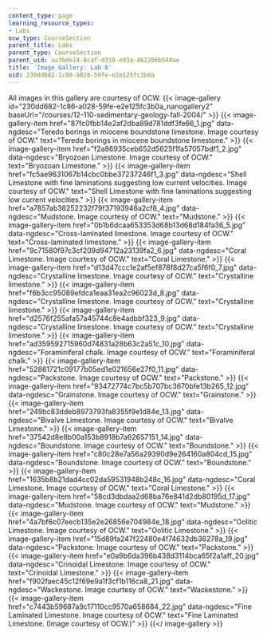 ```yaml
---
content_type: page
learning_resource_types:
- Labs
ocw_type: CourseSection
parent_title: Labs
parent_type: CourseSection
parent_uid: aa3bde14-8caf-d310-e93a-462206b540ae
title: 'Image Gallery: Lab 8'
uid: 230dd682-1c86-a028-59fe-e2e125fc3b0a
---
```


All images in this gallery are courtesy of OCW.
{{< image-gallery id="230dd682-1c86-a028-59fe-e2e125fc3b0a_nanogallery2" baseUrl="/courses/12-110-sedimentary-geology-fall-2004/" >}}
{{< image-gallery-item href="87fc0fbb14e2af2dba89d781ddf3fe66_1.jpg" data-ngdesc="Teredo borings in miocene boundstone limestone. Image courtesy of OCW." text="Teredo borings in miocene boundstone limestone." >}}
{{< image-gallery-item href="f2a86935ceb652d5625f1fa57057bdf1_2.jpg" data-ngdesc="Bryozoan Limestone. Image courtesy of OCW." text="Bryozoan Limestone." >}}
{{< image-gallery-item href="fc5ae9631067b14cbc0bbe37237246f1_3.jpg" data-ngdesc="Shell Limestone with fine laminations suggesting low current velocities. Image courtesy of OCW." text="Shell Limestone with fine laminations suggesting low current velocities." >}}
{{< image-gallery-item href="a7857ab38252232f79f37193946a2cf8_4.jpg" data-ngdesc="Mudstone. Image courtesy of OCW." text="Mudstone." >}}
{{< image-gallery-item href="0b1b6dcaa653353d68b13d68d184fa36_5.jpg" data-ngdesc="Cross-laminated limestone. Image courtesy of OCW." text="Cross-laminated limestone." >}}
{{< image-gallery-item href="9c71580f97c3cf209d94712a23139fa2_6.jpg" data-ngdesc="Coral Limestone. Image courtesy of OCW." text="Coral Limestone." >}}
{{< image-gallery-item href="d13d47ccc1e2af5ef878f8d27ca5f6f0_7.jpg" data-ngdesc="Crystalline limestone. Image courtesy of OCW." text="Crystalline limestone." >}}
{{< image-gallery-item href="f6b3cc95089efdca1eaa31ea2c96023d_8.jpg" data-ngdesc="Crystalline limestone. Image courtesy of OCW." text="Crystalline limestone." >}}
{{< image-gallery-item href="d2576f255afa57a45744c8e4adbbf323_9.jpg" data-ngdesc="Crystalline limestone. Image courtesy of OCW." text="Crystalline limestone." >}}
{{< image-gallery-item href="ad359592715960d74831a28b63c2a51c_10.jpg" data-ngdesc="Foraminiferal chalk. Image courtesy of OCW." text="Foraminiferal chalk." >}}
{{< image-gallery-item href="52861721c09177b05ed1e021656e27f0_11.jpg" data-ngdesc="Packstone. Image courtesy of OCW." text="Packstone." >}}
{{< image-gallery-item href="93472774c7bc5b707bc3670bfe13b265_12.jpg" data-ngdesc="Grainstone. Image courtesy of OCW." text="Grainstone." >}}
{{< image-gallery-item href="249bc83ddeb8973793fa8355f9e1d84e_13.jpg" data-ngdesc="Bivalve Limestone. Image courtesy of OCW." text="Bivalve Limestone." >}}
{{< image-gallery-item href="37542d8e8b00a153b8918b7a62657151_14.jpg" data-ngdesc="Boundstone. Image courtesy of OCW." text="Boundstone." >}}
{{< image-gallery-item href="c80c28e7a56a29390d9e264160a804cd_15.jpg" data-ngdesc="Boundstone. Image courtesy of OCW." text="Boundstone." >}}
{{< image-gallery-item href="1635b8b21dad4cc02da59531948b248c_16.jpg" data-ngdesc="Coral Limestone. Image courtesy of OCW." text="Coral Limestone." >}}
{{< image-gallery-item href="58cd3dbdaa2d68ba76e841d2db80195d_17.jpg" data-ngdesc="Mudstone. Image courtesy of OCW." text="Mudstone." >}}
{{< image-gallery-item href="4a7bf6c07eecb135e2e26856e704984e_18.jpg" data-ngdesc="Oolitic Limestone. Image courtesy of OCW." text="Oolitic Limestone." >}}
{{< image-gallery-item href="15d89fa247f22480e4f74632db36278a_19.jpg" data-ngdesc="Packstone. Image courtesy of OCW." text="Packstone." >}}
{{< image-gallery-item href="e0a9b6da396b438d3114bca65f2a1aff_20.jpg" data-ngdesc="Crinoidal Limestone. Image courtesy of OCW." text="Crinoidal Limestone." >}}
{{< image-gallery-item href="f902faec45c12f69e9a1f3cf1b116ca8_21.jpg" data-ngdesc="Wackestone. Image courtesy of OCW." text="Wackestone." >}}
{{< image-gallery-item href="c7443b59687a9c17110cc9570a658684_22.jpg" data-ngdesc="Fine Laminated Limestone. Image courtesy of OCW." text="Fine Laminated Limestone. (Image courtesy of OCW.)" >}}
{{</ image-gallery >}}